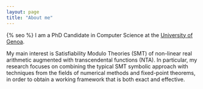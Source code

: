 ```yaml
---
layout: page
title: "About me"
---
```

{% seo %}
I am a PhD Candidate in Computer Science at the [University of Genoa](https://sicurezza.unige.net/home).

My main interest is Satisfiability Modulo Theories (SMT) of non-linear real arithmetic augmented with transcendental functions (NTA). In particular, my research focuses on combining the typical SMT symbolic approach with techniques from the fields of numerical methods and fixed-point theorems, in order to obtain a working framework that is both exact and effective.
